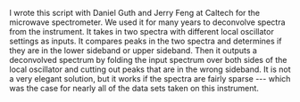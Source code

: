 I wrote this script with Daniel Guth and Jerry Feng at Caltech for the microwave spectrometer. We used it for many years to deconvolve spectra from the instrument. It takes in two spectra with different local oscillator settings as inputs. It compares peaks in the two spectra and determines if they are in the lower sideband or upper sideband. Then it outputs a deconvolved spectrum by folding the input spectrum over both sides of the local oscillator and cutting out peaks that are in the wrong sideband. It is not a very elegant solution, but it works if the spectra are fairly sparse --- which was the case for nearly all of the data sets taken on this instrument. 
